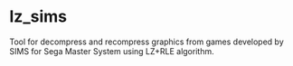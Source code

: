 # lz_sims
Tool for decompress and recompress graphics  from games developed by SIMS for Sega Master System using LZ+RLE  algorithm.
